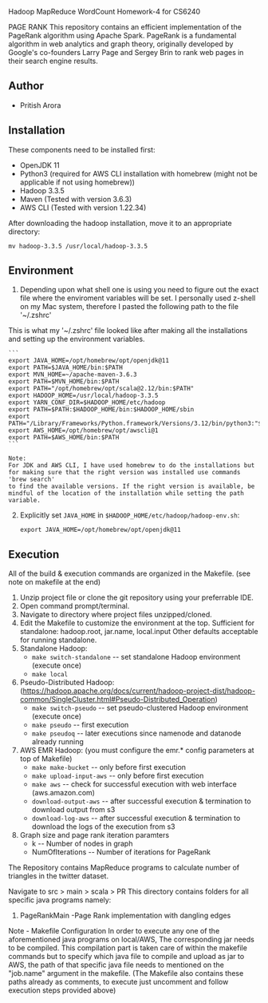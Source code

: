 Hadoop MapReduce WordCount Homework-4 for CS6240

PAGE RANK 
This repository contains an efficient implementation of the PageRank algorithm using Apache Spark. PageRank is a fundamental algorithm in web analytics and graph theory, originally developed by Google's co-founders Larry Page and Sergey Brin to rank web pages in their search engine results.

Author
-----------
- Pritish Arora

Installation
------------
These components need to be installed first:
- OpenJDK 11
- Python3 (required for AWS CLI installation with homebrew (might not be applicable if not using homebrew))
- Hadoop 3.3.5
- Maven (Tested with version 3.6.3)
- AWS CLI (Tested with version 1.22.34)

After downloading the hadoop installation, move it to an appropriate directory:

`mv hadoop-3.3.5 /usr/local/hadoop-3.3.5`

Environment
-----------
1) Depending upon what shell one is using you need to figure out the exact file where the enviroment variables will be set.
I personally used z-shell on my Mac system, therefore I pasted the following path to the file '~/.zshrc'

This is what my '~/.zshrc' file looked like after making all the installations and setting up the environment variables.

	```
	export JAVA_HOME=/opt/homebrew/opt/openjdk@11
	export PATH=$JAVA_HOME/bin:$PATH
	export MVN_HOME=~/apache-maven-3.6.3 
	export PATH=$MVN_HOME/bin:$PATH
	export PATH="/opt/homebrew/opt/scala@2.12/bin:$PATH"
	export HADOOP_HOME=/usr/local/hadoop-3.3.5
	export YARN_CONF_DIR=$HADOOP_HOME/etc/hadoop
	export PATH=$PATH:$HADOOP_HOME/bin:$HADOOP_HOME/sbin
	export PATH="/Library/Frameworks/Python.framework/Versions/3.12/bin/python3:"$PATH
	export AWS_HOME=/opt/homebrew/opt/awscli@1
	export PATH=$AWS_HOME/bin:$PATH
	```

	Note:
	For JDK and AWS CLI, I have used homebrew to do the installations but for making sure that the right version was installed use commands 'brew search'
	to find the available versions. If the right version is available, be mindful of the location of the installation while setting the path variable.

2) Explicitly set `JAVA_HOME` in `$HADOOP_HOME/etc/hadoop/hadoop-env.sh`:

	`export JAVA_HOME=/opt/homebrew/opt/openjdk@11`

Execution
---------
All of the build & execution commands are organized in the Makefile. 
(see note on makefile at the end)
1) Unzip project file or clone the git repository using your preferrable IDE.
2) Open command prompt/terminal.
3) Navigate to directory where project files unzipped/cloned.
4) Edit the Makefile to customize the environment at the top.
	Sufficient for standalone: hadoop.root, jar.name, local.input
	Other defaults acceptable for running standalone.
5) Standalone Hadoop:
	- `make switch-standalone`		-- set standalone Hadoop environment (execute once)
	- `make local`
6) Pseudo-Distributed Hadoop: (https://hadoop.apache.org/docs/current/hadoop-project-dist/hadoop-common/SingleCluster.html#Pseudo-Distributed_Operation)
	- `make switch-pseudo`			-- set pseudo-clustered Hadoop environment (execute once)
	- `make pseudo`					-- first execution
	- `make pseudoq`				-- later executions since namenode and datanode already running 
7) AWS EMR Hadoop: (you must configure the emr.* config parameters at top of Makefile)
	- `make make-bucket`			-- only before first execution
	- `make upload-input-aws`		-- only before first execution
	- `make aws`					-- check for successful execution with web interface (aws.amazon.com)
	- `download-output-aws`		-- after successful execution & termination to download output from s3
	- `download-log-aws`		-- after successful execution & termination to download the logs of the execution from s3
8) Graph size and page rank iteration paramters
	- k 						-- Number of nodes in graph
	- NumOfIterations			-- Number of iterations for PageRank

The Repository contains MapReduce programs to calculate number of triangles in the twitter dataset.

Navigate to src > main > scala > PR
This directory contains folders for all specific java programs namely:
1. PageRankMain -Page Rank implementation with dangling edges


Note - Makefile Configuration
In order to execute any one of the aforementioned java programs on local/AWS, The corresponding jar needs to be compiled.
This compilation part is taken care of within the makefile commands but to specify which java file to compile and upload as jar to AWS,
the path of that specific java file needs to mentioned on the "job.name" argument in the makefile.
(The Makefile also contains these paths already as comments, to execute just uncomment and follow execution steps provided above)

